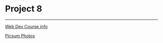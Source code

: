 # Project 8
---
[Web Dev Course info](https://github.com/beshad/yoobee/tree/master/webdevelopment)

[Picsum Photos](https://picsum.photos/)